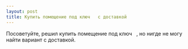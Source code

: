 ```yaml
---
layout: post 
title: Купить помещение под ключ ‌ ‌ с доставкой 
--- 
```

Посоветуйте, решил купить помещение под ключ ‌ ‌ , но нигде не могу найти вариант с доставкой.